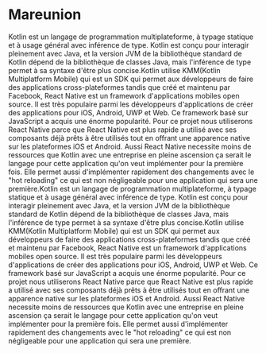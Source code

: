 # Mareunion
Kotlin est un langage de programmation multiplateforme, à typage statique et à usage général avec inférence de type. Kotlin est conçu pour interagir pleinement avec Java, et la version JVM de la bibliothèque standard de Kotlin dépend de la bibliothèque de classes Java, mais l'inférence de type permet à sa syntaxe d'être plus concise.Kotlin utilise KMM(Kotlin Multiplatform Mobile) qui est un SDK qui permet aux développeurs de faire des applications cross-plateformes tandis que créé et maintenu par Facebook, React Native est un framework d'applications mobiles open source. Il est très populaire parmi les développeurs d'applications de créer des applications pour iOS, Android, UWP et Web. Ce framework basé sur JavaScript a acquis une énorme popularité. Pour ce projet nous utiliserons React Native parce que React Native est plus rapide a utilisé avec ses composants déjà prêts à être utilisés tout en offrant une apparence native sur les plateformes iOS et Android. Aussi React Native necessite moins de ressources que Kotlin avec une entreprise en pleine ascension ça serait le langage pour cette application qu'on veut implémenter pour la première fois. Elle permet aussi d'implémenter rapidement des changements avec le "hot reloading" ce qui est non négligeable pour une application qui sera une première.Kotlin est un langage de programmation multiplateforme, à typage statique et à usage général avec inférence de type. Kotlin est conçu pour interagir pleinement avec Java, et la version JVM de la bibliothèque standard de Kotlin dépend de la bibliothèque de classes Java, mais l'inférence de type permet à sa syntaxe d'être plus concise.Kotlin utilise KMM(Kotlin Multiplatform Mobile) qui est un SDK qui permet aux développeurs de faire des applications cross-plateformes tandis que créé et maintenu par Facebook, React Native est un framework d'applications mobiles open source. Il est très populaire parmi les développeurs d'applications de créer des applications pour iOS, Android, UWP et Web. Ce framework basé sur JavaScript a acquis une énorme popularité. Pour ce projet nous utiliserons React Native parce que React Native est plus rapide a utilisé avec ses composants déjà prêts à être utilisés tout en offrant une apparence native sur les plateformes iOS et Android. Aussi React Native necessite moins de ressources que Kotlin avec une entreprise en pleine ascension ça serait le langage pour cette application qu'on veut implémenter pour la première fois. Elle permet aussi d'implémenter rapidement des changements avec le "hot reloading" ce qui est non négligeable pour une application qui sera une première.
